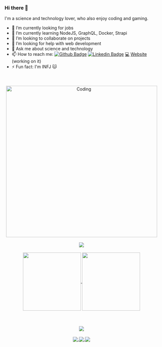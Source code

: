 ### Hi there 👋
I'm a science and technology lover, who also enjoy coding and gaming.

- 🔭 I’m currently looking for jobs
- 🌱 I’m currently learning NodeJS, GraphQL, Docker, Strapi
- 👯 I’m looking to collaborate on projects
- 🤔 I’m looking for help with web development
- 💬 Ask me about science and technology
- 📫 How to reach me: [![Github Badge](https://img.shields.io/badge/-Github-000?style=flat-square&logo=Github&logoColor=white&link=https://www.linkedin.com/in/edmilson-filho)](https://github.com/EdmilsonFerreiraF)
[![Linkedin Badge](https://img.shields.io/badge/-LinkedIn-blue?style=flat-square&logo=Linkedin&logoColor=white&link=https://www.linkedin.com/in/edmilson-filho/)](https://www.linkedin.com/in/edmilson-filho/) [💻](https://edmilsonferreira.netlify.app/) [Website](https://edmilsonferreira.netlify.app/) (working on it)
- ⚡ Fun fact: I'm INFJ :cat:

<br/>
<br/>
<div align="center">
  <img align="center" alt="Coding" width="495"src="https://cdn.hobbyconsolas.com/sites/navi.axelspringer.es/public/styles/980px/public/media/image/2020/05/final-fantasy-xiv-1948935.jpg?itok=th-Gpmp4">
</div>
<br/>

<div align="center">
  <a href="https://git.io/streak-stats">
  <!--   [![GitHub Streak](http://github-readme-streak-stats.herokuapp.com?user=edmilsonferreiraf&theme=radical&date_format=M%20j%5B%2C%20Y%5D)](https://git.io/streak-stats) -->
    <img align="center" src="http://github-readme-streak-stats.herokuapp.com?user=edmilsonferreiraf&theme=radical&date_format=M%20j%5B%2C%20Y%5D" />
  </a>
  <br/><br/>
  <a href="https://github.com/anuraghazra">
    <img align="center" height="190" src="https://github-readme-stats.vercel.app/api?username=edmilsonferreiraf&show_icons=true&theme=radical" />
  </a>
  <a href="https://github.com/anuraghazra/github-readme-stats">
    <img align="center" height="190" src="https://github-readme-stats.vercel.app/api/top-langs/?username=edmilsonferreiraf&theme=radical&layout=compact&langs_count=8" />
  </a>
</div>

<br/>
<br/>
<br/>

<div width="100%" align="center">
  <a href="https://github.com/anuraghazra/github-readme-stats">
    <img align="center" src="https://github-readme-stats.vercel.app/api/wakatime/?username=@edmilsonferreiraf" />
  </a>
  <br/>

  <br/>
  <a href="https://github.com/EdmilsonFerreiraF/react_social_media">
    <img align="center" src="https://github-readme-stats.vercel.app/api/pin/?username=edmilsonferreiraf&repo=react_social_media" />
  </a>
  <a href="https://github.com/edmilsonferreiraf/lama-frontend">
    <img align="center" src="https://github-readme-stats.vercel.app/api/pin/?username=edmilsonferreiraf&repo=lama-frontend" />
  </a>
  <a href="https://github.com/edmilsonferreiraf/loja-virtual">
    <img align="center" src="https://github-readme-stats.vercel.app/api/pin/?username=edmilsonferreiraf&repo=loja-virtual" />
  </a>
</div>
